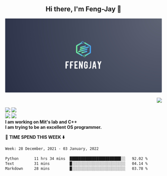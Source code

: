 <h2 align="center"> Hi there, I'm Feng-Jay 👋 </h2>  

![](https://github.com/Feng-Jay/DataStruct/blob/master/Image/1.png)  

<img align="right" src="https://github-readme-stats.vercel.app/api?username=Feng-Jay&show_icons=true&icon_color=CE1D2D&text_color=718096&bg_color=ffffff&hide_title=true" />


&emsp;

![](https://visitor-badge.glitch.me/badge?page_id=Feng-Jay.readme)
![](https://img.shields.io/badge/Concentrate-Cpp-blue)  
![](https://img.shields.io/badge/Rust-primer-orange)
![](https://img.shields.io/badge/Target-OS-9cf)  
**I am working on Mit's lab and C++**  
**I am trying to be an excellent OS programmer.**  


📘 **TIME SPEND THIS WEEK ⬇️**
<!--START_SECTION:waka-->
```text
Week: 28 December, 2021 - 03 January, 2022

Python       11 hrs 34 mins  ███████████████████████░░   92.02 % 
Text         31 mins         █░░░░░░░░░░░░░░░░░░░░░░░░   04.14 % 
Markdown     28 mins         █░░░░░░░░░░░░░░░░░░░░░░░░   03.78 % 
```
<!--END_SECTION:waka-->
